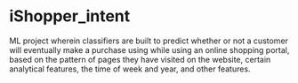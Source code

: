 # iShopper_intent
ML project wherein classifiers are built to predict whether or not a customer will eventually make a purchase using while using an online shopping portal, based on the pattern of pages they have visited on the website, certain analytical features, the time of week and year, and other features.
